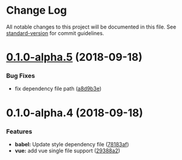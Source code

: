# Change Log

All notable changes to this project will be documented in this file. See [standard-version](https://github.com/conventional-changelog/standard-version) for commit guidelines.

<a name="0.1.0-alpha.5"></a>
# [0.1.0-alpha.5](https://github.com/Hucy/component-build-script/compare/v0.1.0-alpha.4...v0.1.0-alpha.5) (2018-09-18)


### Bug Fixes

*  fix dependency file path ([a8d9b3e](https://github.com/Hucy/component-build-script/commit/a8d9b3e))



<a name="0.1.0-alpha.4"></a>
# 0.1.0-alpha.4 (2018-09-18)


### Features

* **babel:** Update style dependency file ([78183af](https://github.com/Hucy/component-build-script/commit/78183af))
* **vue:** add vue single file support ([29388a2](https://github.com/Hucy/component-build-script/commit/29388a2))
